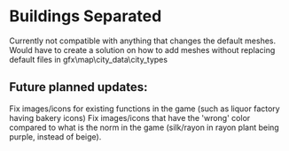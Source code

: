 ﻿# Buildings Separated
Currently not compatible with anything that changes the default meshes.
Would have to create a solution on how to add meshes without replacing default files in gfx\map\city_data\city_types


## Future planned updates:

Fix images/icons for existing functions in the game (such as liquor factory having bakery icons) Fix images/icons that have the 'wrong' color compared to what is the norm in the game (silk/rayon in rayon plant being purple, instead of beige).
